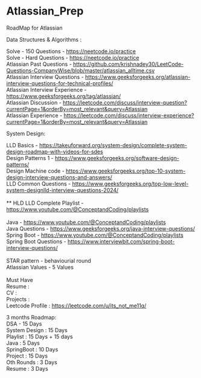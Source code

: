 # Atlassian_Prep
RoadMap for Atlassian

Data Structures & Algorithms :

Solve - 150 Questions - https://neetcode.io/practice <br/>
Solve - Hard Questions - https://neetcode.io/practice <br/>
Atlassian Past Questions - https://github.com/krishnadey30/LeetCode-Questions-CompanyWise/blob/master/atlassian_alltime.csv <br/>
Atlassian Interview Questions - https://www.geeksforgeeks.org/atlassian-interview-questions-for-technical-profiles/ <br/>
Atlassian Interview Experience - https://www.geeksforgeeks.org/tag/atlassian/ <br/>
Atlassian Discussion - https://leetcode.com/discuss/interview-question?currentPage=1&orderBy=most_relevant&query=Atlassian <br/>
Atlassian Experience - https://leetcode.com/discuss/interview-experience?currentPage=1&orderBy=most_relevant&query=Atlassian <br/>

System Design:

LLD Basics - https://takeuforward.org/system-design/complete-system-design-roadmap-with-videos-for-sdes <br/>
Design Patterns 1 - https://www.geeksforgeeks.org/software-design-patterns/ <br/>
Design Machine code - https://www.geeksforgeeks.org/top-10-system-design-interview-questions-and-answers/ <br/>
LLD Common Questions - https://www.geeksforgeeks.org/top-low-level-system-designlld-interview-questions-2024/ <br/>
<br/>
** HLD LLD Complete Playlist - https://www.youtube.com/@ConceptandCoding/playlists <br/>
<br/>
Java - https://www.youtube.com/@ConceptandCoding/playlists <br/>
Java Questions - https://www.geeksforgeeks.org/java-interview-questions/ <br/>
Spring Boot - https://www.youtube.com/@ConceptandCoding/playlists <br/>
Spring Boot Questions - https://www.interviewbit.com/spring-boot-interview-questions/ <br/>
<br/>
STAR pattern - behaviourial round <br/>
Atlassian Values - 5 Values <br/>
<br/>
Must Have<br/>
Resume : <br/>
CV : <br/>
Projects : <br/>
Leetcode Profile : https://leetcode.com/u/its_not_me11q/<br/>

3 months Roadmap:<br/>
DSA - 15 Days<br/>
System Design : 15 Days<br/>
Playlist : 15 Days + 15 days<br/>
Java : 5 Days<br/>
SpringBoot : 10 Days<br/>
Project : 15 Days<br/>
Oth Rounds : 3 Days<br/>
Resume : 3 Days<br/>





